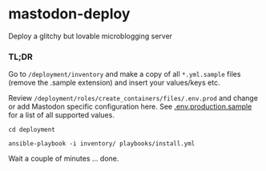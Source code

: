 # mastodon-deploy
Deploy a glitchy but lovable microblogging server

### TL;DR

Go to `/deployment/inventory` and make a copy of all `*.yml.sample` files (remove the .sample extension) and insert your values/keys etc.

Review `/deployment/roles/create_containers/files/.env.prod` and change or add Mastodon specific configuration here. See [.env.production.sample](https://github.com/fedimix/mastodon/blob/main/.env.production.sample) for a list of all supported values.

```shell
cd deployment

ansible-playbook -i inventory/ playbooks/install.yml
```

Wait a couple of minutes ... done.
